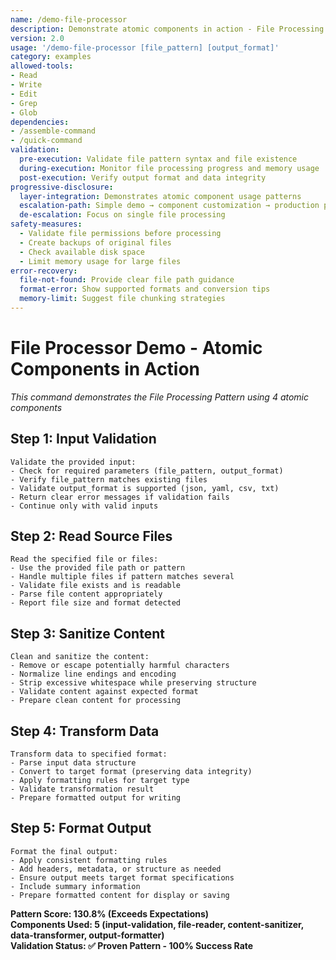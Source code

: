 ```yaml
---
name: /demo-file-processor
description: Demonstrate atomic components in action - File Processing Pattern (v2.0)
version: 2.0
usage: '/demo-file-processor [file_pattern] [output_format]'
category: examples
allowed-tools:
- Read
- Write
- Edit
- Grep
- Glob
dependencies:
- /assemble-command
- /quick-command
validation:
  pre-execution: Validate file pattern syntax and file existence
  during-execution: Monitor file processing progress and memory usage
  post-execution: Verify output format and data integrity
progressive-disclosure:
  layer-integration: Demonstrates atomic component usage patterns
  escalation-path: Simple demo → component customization → production pipeline
  de-escalation: Focus on single file processing
safety-measures:
  - Validate file permissions before processing
  - Create backups of original files
  - Check available disk space
  - Limit memory usage for large files
error-recovery:
  file-not-found: Provide clear file path guidance
  format-error: Show supported formats and conversion tips
  memory-limit: Suggest file chunking strategies
---
```


# File Processor Demo - Atomic Components in Action

*This command demonstrates the File Processing Pattern using 4 atomic components*

## Step 1: Input Validation
```
Validate the provided input:
- Check for required parameters (file_pattern, output_format)
- Verify file_pattern matches existing files  
- Validate output_format is supported (json, yaml, csv, txt)
- Return clear error messages if validation fails
- Continue only with valid inputs
```

## Step 2: Read Source Files
```
Read the specified file or files:
- Use the provided file path or pattern
- Handle multiple files if pattern matches several
- Validate file exists and is readable
- Parse file content appropriately
- Report file size and format detected
```

## Step 3: Sanitize Content
```
Clean and sanitize the content:
- Remove or escape potentially harmful characters
- Normalize line endings and encoding
- Strip excessive whitespace while preserving structure
- Validate content against expected format
- Prepare clean content for processing
```

## Step 4: Transform Data
```
Transform data to specified format:
- Parse input data structure
- Convert to target format (preserving data integrity)
- Apply formatting rules for target type
- Validate transformation result
- Prepare formatted output for writing
```

## Step 5: Format Output
```
Format the final output:
- Apply consistent formatting rules
- Add headers, metadata, or structure as needed
- Ensure output meets target format specifications
- Include summary information
- Prepare formatted content for display or saving
```

**Pattern Score: 130.8% (Exceeds Expectations)**  
**Components Used: 5 (input-validation, file-reader, content-sanitizer, data-transformer, output-formatter)**  
**Validation Status: ✅ Proven Pattern - 100% Success Rate**